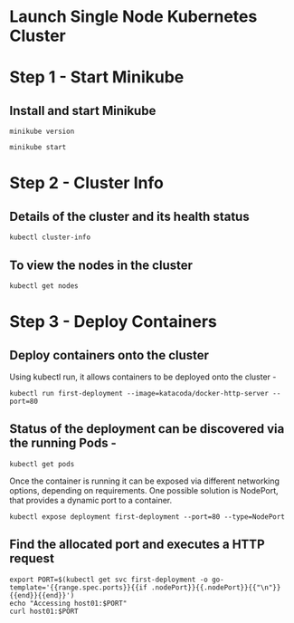 # Launch Single Node Kubernetes Cluster

# Step 1 - Start Minikube
## Install and start Minikube
`minikube version`

`minikube start`

# Step 2 - Cluster Info
## Details of the cluster and its health status
`kubectl cluster-info`

## To view the nodes in the cluster 
`kubectl get nodes`

# Step 3 - Deploy Containers
## Deploy containers onto the cluster
Using kubectl run, it allows containers to be deployed onto the cluster - 

`kubectl run first-deployment --image=katacoda/docker-http-server --port=80`

## Status of the deployment can be discovered via the running Pods - 
`kubectl get pods`

Once the container is running it can be exposed via different networking options, depending on requirements. One possible solution is NodePort, that provides a dynamic port to a container.

`kubectl expose deployment first-deployment --port=80 --type=NodePort`

## Find the allocated port and executes a HTTP request
```
export PORT=$(kubectl get svc first-deployment -o go-template='{{range.spec.ports}}{{if .nodePort}}{{.nodePort}}{{"\n"}}{{end}}{{end}}')
echo "Accessing host01:$PORT"
curl host01:$PORT
```
